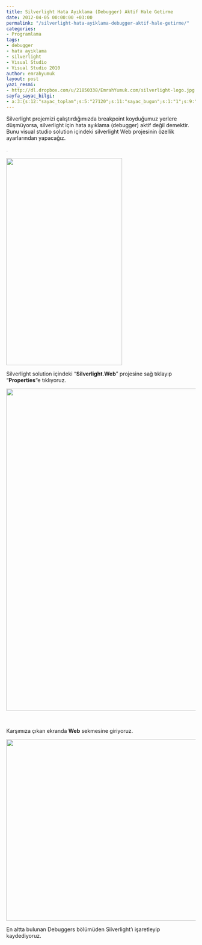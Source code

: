 ```yaml
---
title: Silverlight Hata Ayıklama (Debugger) Aktif Hale Getirme
date: 2012-04-05 00:00:00 +03:00
permalink: "/silverlight-hata-ayiklama-debugger-aktif-hale-getirme/"
categories:
- Programlama
tags:
- debugger
- hata ayıklama
- silverlight
- Visual Studio
- Visual Studio 2010
author: emrahyumuk
layout: post
yazi_resmi:
- http://dl.dropbox.com/u/21850338/EmrahYumuk.com/silverlight-logo.jpg
sayfa_sayac_bilgi:
- a:3:{s:12:"sayac_toplam";s:5:"27120";s:11:"sayac_bugun";s:1:"1";s:9:"son_okuma";s:10:"1366288710";}
---
```


Silverlight projemizi çalıştırdığımızda breakpoint koyduğumuz yerlere düşmüyorsa, silverlight için hata ayıklama (debugger) aktif değil demektir. Bunu visual studio solution içindeki silverlight Web projesinin özellik ayarlarından yapacağız.

<span style="color: #c0c0c0;">.</span>

<!--more-->

<img class="alignnone" title="silverlight debugger hata ayıklama" src="http://dl.dropbox.com/u/21850338/EmrahYumuk.com/silverlight-debugger-activate/01.png" alt="" width="308" height="550" />

Silverlight solution içindeki &#8220;**Silverlight.Web**&#8221; projesine sağ tıklayıp &#8220;**Properties**&#8220;e tıklıyoruz.

<img class="alignnone" title="silverlight debugger hata ayıklama" src="http://dl.dropbox.com/u/21850338/EmrahYumuk.com/silverlight-debugger-activate/02.png" alt="" width="519" height="855" />

&nbsp;

Karşımıza çıkan ekranda **Web** sekmesine giriyoruz.

<img class="alignnone" title="silverlight debugger hata ayıklama" src="http://dl.dropbox.com/u/21850338/EmrahYumuk.com/silverlight-debugger-activate/03.png" alt="" width="563" height="482" />

En altta bulunan Debuggers bölümüden Silverlight&#8217;ı işaretleyip kaydediyoruz.